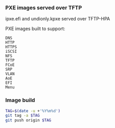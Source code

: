 ### PXE images served over TFTP

ipxe.efi and undionly.kpxe served over TFTP-HPA

PXE images built to support:

```
DNS
HTTP
HTTPS
iSCSI
NFS
TFTP
FCoE
SRP
VLAN
AoE
EFI
Menu
```

### Image build

```bash
TAG=$(date -u +'%Y%m%d')
git tag -a $TAG
git push origin $TAG
```